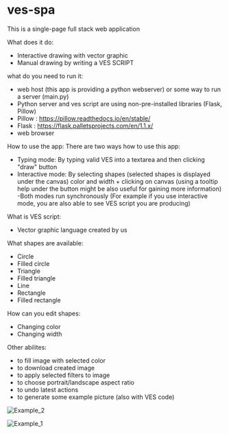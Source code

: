 # ves-spa
This is a single-page full stack web application

What does it do:
- Interactive drawing with vector graphic
- Manual drawing by writing a VES SCRIPT

what do you need to run it:
- web host (this app is providing a python webserver) or some way to run a server (main.py)
- Python server and ves script are using non-pre-installed libraries (Flask, Pillow)
- Pillow : https://pillow.readthedocs.io/en/stable/
- Flask : https://flask.palletsprojects.com/en/1.1.x/
- web browser

How to use the app:
There are two ways how to use this app:
- Typing mode: By typing valid VES into a textarea and then clicking "draw" button
- Interactive mode: By selecting shapes (selected shapes is displayed under the canvas)
  color and width + clicking on canvas (using a tooltip help under the button might be also useful for gaining more information)
-Both modes run synchronously (For example if you use interactive mode, you are also able to see VES script you are producing)

What is VES script:
- Vector graphic language created by us

What shapes are available:
- Circle
- Filled circle
- Triangle
- Filled triangle
- Line
- Rectangle
- Filled rectangle

How can you edit shapes:
- Changing color
- Changing width

Other abilites:
- to fill image with selected color
- to download created image
- to apply selected filters to image
- to choose portrait/landscape aspect ratio
- to undo latest actions
- to generate some example picture (also with VES code)


![Example_2](https://github.com/adamosoft/ves-spa/blob/master/example2.png)

![Example_1](https://github.com/adamosoft/ves-spa/blob/master/example1.png)
